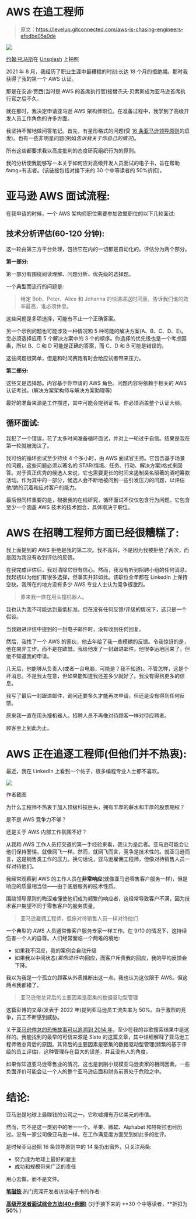 # AWS 在追工程师

> 原文：<https://levelup.gitconnected.com/aws-is-chasing-engineers-afedbe05a0de>

![](img/896591f5325fc342a39e4312fb277e0a.png)

[约翰·托马斯](https://unsplash.com/@capturelight?utm_source=medium&utm_medium=referral)在 [Unsplash](https://unsplash.com?utm_source=medium&utm_medium=referral) 上拍照

2021 年 8 月，我经历了职业生涯中最糟糕的时刻:长达 18 个月的拒绝期。那时我获得了我的第一个 AWS 认证。

那是在安迪·贾西(当时是 AWS 的首席执行官)接替杰夫·贝索斯成为亚马逊首席执行官之后不久。

就在那时，我决定申请亚马逊 AWS 架构师职位。在准备过程中，我学到了高级开发人员工作角色的许多方面。

我坚持不懈地做问答笔记。首先，有星形格式的问题(受 [16 条亚马逊领导原则](https://www.amazon.jobs/en/landing_pages/in-person-interview)的启发)。也有一些非明星问题(例如*告诉我关于你自己的情况*)。

所有这些都要求我以高度批判的态度研究组织行为的原则。

我的分析使我能够写一本关于如何应对高级开发人员面试的电子书，旨在帮助 famg+有志者。(该链接包括对接下来的 30 个中等读者的 50%折扣)。

# 亚马逊 AWS 面试流程:

在我申请的时候，一个 AWS 架构师职位需要参加欧盟职位的以下几轮面试:

## **技术分析评估(60-120 分钟):**

这一轮由第三方平台处理，包括它在内的一切都是自动化的。评估分为两个部分。

**第一部分:**

第一部分有围绕阅读理解、问题分析、优先级的选择题。

一个典型而流行的问题是:

> 给定 Bob、Peter、Alice 和 Johanna 的快递递送时间表，告诉我们谁的效率最高，谁必须休息。

这些问题是多项选择，可能有不止一个正确答案。

另一个示例问题也可能涉及一种情况和 5 种可能的解决方案(A、B、C、D、E)。您必须选择应用 5 个解决方案中的 3 个的顺序。你选择的优先级也是一个考虑因素，所以 B、C 和 D 可能是正确的答案，而 C、D 和 B 可能是错误的。

这些问题很简单，但是和时间赛跑有时会给应试者带来压力。

**第二部分:**

这些又是选择题。内容基于你申请的 AWS 角色。问题内容将依赖于相关的 AWS 认证考试。(解决方案架构师与解决方案助理等)

最好的准备来源是工作描述，其中可能会提到证书。你必须涵盖整个认证大纲。

## 循环面试:

我犯了一个错误，花了太多时间准备循环面试，并对上一轮过于自信。结果是我在第一轮就被淘汰了。

我可怕的循环面试至少持续 4 个多小时，由 AWS 面试官主持。它包含基于场景的问题，这些问题必须以著名的 STAR(情境、任务、行动、解决方案)格式来回答。对于真正优秀的候选人来说，它也需要更长的时间来遏制臭名昭著的酒吧筹款活动。作为其中的一部分，候选人会不断地被问到一些引发压力的问题，以评估他/她的沉着和应对客户的能力。

最后但同样重要的是，根据我的在线研究，循环面试不仅仅包含行为问题。它包含至少一个涵盖 AWS 技术的技术回合，具体取决于职位。

# AWS 在招聘工程师方面已经很糟糕了:

我上面提到的 AWS 拒绝是我的第二次。我不高兴，不是因为我被拒绝了两次，而是因为我没有收到评估的反馈。

在我完成评估后，我对清除它很有信心。然而，我没有听到招聘小组的任何消息。我起初以为他们有很多选择，但事实并非如此。该职位全年都在 LinkedIn 上保持空缺。我所在的地方没有多少 AWS 专业人士认为竞争很激烈。

> 原来我一直在用头撞机器人。

我也认为我不可能达到最低标准。但在没有任何反馈/评级的情况下，这只是一个假设。

当我跟进评估中提到的一封电子邮件时，没有收到任何回复。

然后，我找了一个 AWS 的家伙，他去年给了我一些模糊的反馈。令我惊讶的是，他在南非工作，而不是在欧盟。我给他发了一封跟进邮件。他很幸运地回来了，但他不知道我的申请。

几天后，他能够从负责人(或者一台电脑，可能是？我不知道)。不管怎样，这是个坏消息。不是我太在意，但如果能知道我还差多少就好了。我没有得到更多的信息。

我写了最后一封跟进邮件，询问还要多久才能再次申请，但还是没有得到任何反馈。

原来我一直在用头撞机器人。招聘人员不再像对待顾客一样对待应聘者。

顾客至上到此为止。

# AWS 正在追逐工程师(但他们并不热衷):

最近，我在 LinkedIn 上看到一个帖子，很多编程专业人士都不喜欢。

![](img/e68cb1a80a3cac88fa2fdfe99484b2f3.png)

作者截图

为什么工程师不热衷于加入顶级科技巨头，拥有丰厚的薪水和丰厚的股票期权？

是不是 AWS 竞争力不够？

还是关于 AWS 内部工作氛围不好？

从我和 AWS 工作人员打交道的第一手经验来看，我认为是后者。亚马逊可能会让他们保持警惕，就像网飞一样。然而，就网飞而言，竞争是技术性的。就亚马逊而言，这是销售类工作的压力。换句话说，亚马逊雇佣工程师，但像对待销售人员一样对待他们。

我经常观察到 AWS 的工作人员在**非常响应**(就像亚马逊零售客户服务一样)，但是响应的质量相当低——由于底层服务的技术性质。

围绕领导原则的晦涩难懂使他们成为频繁的响应者，这经常导致客户不满，因为技术客户期望不同于零售客户的服务质量。

> 亚马逊雇佣工程师，但像对待销售人员一样对待他们

一个典型的 AWS 人员通常像客户服务专家一样工作。在 9/10 的情况下，这持续伤害一个人的自尊。人们经常面临一个两难的境地:

*   如果我不回应，我的案例会自动升级
*   如果我以中间状态(*案例进行中*)回应，而客户斥责我的回应，我的平均反馈会下降。

我以为我是一个孤立的顾客从外表推断出这一点。我也认为这仅限于 AWS。但这两点我都错了。

> 亚马逊倦怠背后的主要因素是密集的数据驱动型管理

这篇彭博的文章(发表于 2022 年)提到亚马逊员工流失率为 50%。由于激烈的竞争，员工不断感到威胁。

关于[亚马逊倦怠的恐怖故事可以追溯到 2014 年](https://www.google.com/search?q=amazon+engineer+burnout)，至少在我的谷歌搜索结果中是这样的。我能找到的最早的可信来源是 Slate 的这篇文章，其中详细解释了亚马逊工程师倦怠背后的原因。其背后的主要因素是密集的数据驱动型管理(频繁的基于评级的员工评估)，这种管理存在巨大的误差，并且没有人的角度。

如果你知道亚马逊零售业的情况，这也是剥削小规模亚马逊卖家的相同因素。一些负面评价可能会让一个人的整个亚马逊店面和财务前景处于危险之中。

# 结论:

亚马逊是地球上最赚钱的公司之一。它吹嘘拥有万亿美元的市值。

然而，它不是这一类别中的唯一一个。苹果、微软、Alphabet 和特斯拉也经历过。没有一家公司像亚马逊一样，在工作满意度方面受到如此多的批评。

是时候亚马逊把 16 条领导原则中的 14 条扔出窗外，只关注两条:

*   努力成为地球上最好的雇主
*   成功和规模带来广泛的责任

用心去做，而不是文件。

[**笔磁铁**](https://tipsnguts.medium.com/) 热门资深开发者访谈电子书的作者:

[**高级开发者面试综合方法(40+例题)**](https://tipsnguts.gumroad.com/l/crrzat/zp1vks8) (对于接下来的 **30 个中等读者，**折扣为 **50%** )